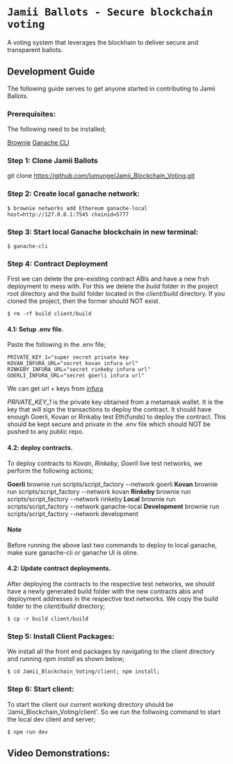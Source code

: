 # `Jamii Ballots - Secure blockchain voting`

A voting system that leverages the blockhain to deliver secure and transparent ballots.

## Development Guide

The following guide serves to get anyone started in contributing to Jamii Ballots.

### Prerequisites:

The following need to be installed;

[Brownie](https://eth-brownie.readthedocs.io/en/stable/install.html)
[Ganache CLI](https://www.npmjs.com/package/ganache-cli)

### Step 1: Clone Jamii Ballots

git clone https://github.com/lumunge/Jamii_Blockchain_Voting.git

### Step 2: Create local ganache network:

```
$ brownie networks add Ethereum ganache-local host=http://127.0.0.1:7545 chainid=5777
```

### Step 3: Start local Ganache blockchain in new terminal:

```
$ ganache-cli
```

### Step 4: Contract Deployment

First we can delete the pre-existing contract ABIs and have a new frsh deployment to mess with. For this we delete the _build_ folder in the project root directory and the build folder located in the _client/build_ directory. If you cloned the project, then the former should NOT exist.

```
$ rm -rf build client/build
```

#### 4.1: Setup .env file.

Paste the following in the .env file;

```
PRIVATE_KEY_1="super secret private key
KOVAN_INFURA_URL="secret kovan infura url"
RINKEBY_INFURA_URL="secret rinkeby infura url"
GOERLI_INFURA_URL="secret goerli infura url"
```

We can get url + keys from [infura](https://infura.io/)

_PRIVATE_KEY_1_ is the private key obtained from a metamask wallet. It is the key that will sign the transactions to deploy the contract. It should have enough Goerli, Kovan or Rinkaby test Eth(funds) to deploy the contract.
This should be kept secure and private in the .env file which should NOT be pushed to any public repo.

#### 4.2: deploy contracts.

To deploy contracts to _Kovan_, _Rinkeby_, _Goerli_ live test networks, we perform the following actions;

**Goerli** brownie run scripts/script_factory --network goerli
**Kovan** brownie run scripts/script_factory --network kovan
**Rinkeby** brownie run scripts/script_factory --network rinkeby
**Local** brownie run scripts/script_factory --network ganache-local
**Development** brownie run scripts/script_factory --network development

#### Note

Before running the above last two commands to deploy to local ganache, make sure ganache-cli or ganache UI is oline.

#### 4.2: Update contract deployments.

After deploying the contracts to the respective test networks, we should have a newly generated build folder with the new contracts abis and deployment addresses in the respective text networks.
We copy the build folder to the _client/build_ directory;

```
$ cp -r build client/build
```

### Step 5: Install Client Packages:

We install all the front end packages by navigating to the client directory and running _npm install_ as shown below;

```
$ cd Jamii_Blockchain_Voting/client; npm install;
```

### Step 6: Start client:

To start the client our current working directory should be 'Jamii_Blockchain_Voting/client'. So we run the follwoing command to start the local dev client and server;

```
$ npm run dev
```

## Video Demonstrations:
